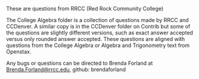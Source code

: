These are questions from RRCC (Red Rock Community College)

The College Algebra folder is a collection of questions made by RRCC and CCDenver. A similar copy is in the CCDenver folder on Contrib  but some of the questions are slightly different versions, such as exact answer accepted versus only rounded answer accepted. These questions are aligned with questions from the College Algebra or Algebra and Trigonometry text from Openstax.

Any bugs or questions can be directed to Brenda Forland at Brenda.Forland@rrcc.edu, github: brendaforland

